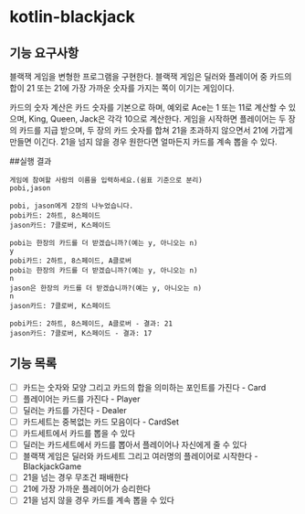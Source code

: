 # kotlin-blackjack

## 기능 요구사항
블랙잭 게임을 변형한 프로그램을 구현한다. 블랙잭 게임은 딜러와 플레이어 중 카드의 합이 21 또는 21에 가장 가까운 숫자를 가지는 쪽이 이기는 게임이다.

카드의 숫자 계산은 카드 숫자를 기본으로 하며, 예외로 Ace는 1 또는 11로 계산할 수 있으며, King, Queen, Jack은 각각 10으로 계산한다.
게임을 시작하면 플레이어는 두 장의 카드를 지급 받으며, 두 장의 카드 숫자를 합쳐 21을 초과하지 않으면서 21에 가깝게 만들면 이긴다. 21을 넘지 않을 경우 원한다면 얼마든지 카드를 계속 뽑을 수 있다.

##실행 결과
```
게임에 참여할 사람의 이름을 입력하세요.(쉼표 기준으로 분리)
pobi,jason

pobi, jason에게 2장의 나누었습니다.
pobi카드: 2하트, 8스페이드
jason카드: 7클로버, K스페이드

pobi는 한장의 카드를 더 받겠습니까?(예는 y, 아니오는 n)
y
pobi카드: 2하트, 8스페이드, A클로버
pobi는 한장의 카드를 더 받겠습니까?(예는 y, 아니오는 n)
n
jason은 한장의 카드를 더 받겠습니까?(예는 y, 아니오는 n)
n
jason카드: 7클로버, K스페이드

pobi카드: 2하트, 8스페이드, A클로버 - 결과: 21
jason카드: 7클로버, K스페이드 - 결과: 17
```

## 기능 목록
- [ ] 카드는 숫자와 모양 그리고 카드의 합을 의미하는 포인트를 가진다 - Card
- [ ] 플레이어는 카드를 가진다 - Player
- [ ] 딜러는 카드를 가진다 - Dealer
- [ ] 카드세트는 중복없는 카드 모음이다 - CardSet
- [ ] 카드세트에서 카드를 뽑을 수 있다
- [ ] 딜러는 카드세트에서 카드를 뽑아서 플레이어나 자신에게 줄 수 있다
- [ ] 블랙잭 게임은 딜러와 카드세트 그리고 여러명의 플레이어로 시작한다 - BlackjackGame
- [ ] 21을 넘는 경우 무조건 패배한다
- [ ] 21에 가장 가까운 플레이어가 승리한다
- [ ] 21을 넘지 않을 경우 카드를 계속 뽑을 수 있다 
